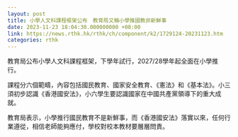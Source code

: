 ```yaml
---
layout: post
title: 小學人文科課程框架公布　教育局又稱小學推國教非新鮮事
date: 2023-11-23 18:04:30.000000000 +08:00
link: https://news.rthk.hk/rthk/ch/component/k2/1729124-20231123.htm
categories: rthk
---
```


教育局公布小學人文科課程框架，下學年試行，2027/28學年起全面在小學推行。

課程分六個範疇，內容包括國民教育、國家安全教育、《憲法》和《基本法》。小三須初步認識《香港國安法》，小六學生要認識國家在中國共產黨領導下的重大成就。

教育局表示，小學推行國民教育不是新鮮事，而《香港國安法》落實以來，任何行業遵從，相信老師能夠應付，學校對校本教材要層層問責。

